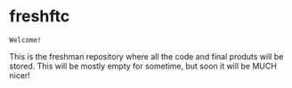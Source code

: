 # freshftc
	Welcome!
	
This is the freshman repository where all the code and final produts will be stored. 
This will be mostly empty for sometime, but soon it will be MUCH nicer!
